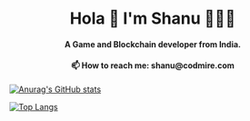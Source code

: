 <h1 align="center"/>
Hola 👋 I'm Shanu 👩🏻‍💻 
</h1>
<h4 align="center"/>
A Game and Blockchain developer from India.</h4>
<h4 align="center">📫 How to reach me: shanu@codmire.com</h4>


[![Anurag's GitHub stats](https://github-readme-stats.vercel.app/api?username=shanu12joshi&count_private=true&theme=radical)](https://github.com/anuraghazra/github-readme-stats)

[![Top Langs](https://github-readme-stats.vercel.app/api/top-langs/?username=shanu12joshi&layout=compact&theme=radical)](https://github.com/anuraghazra/github-readme-stats)


<!--
**shanu12joshi/shanu12joshi** is a ✨ _special_ ✨ repository because its `README.md` (this file) appears on your GitHub profile.

Here are some ideas to get you started:

- 🔭 I’m currently working on ...
- 🌱 I’m currently learning ...
- 👯 I’m looking to collaborate on ...
- 🤔 I’m looking for help with ...
- 💬 Ask me about ...
- 📫 How to reach me: ...
- 😄 Pronouns: ...
- ⚡ Fun fact: ...
-->
